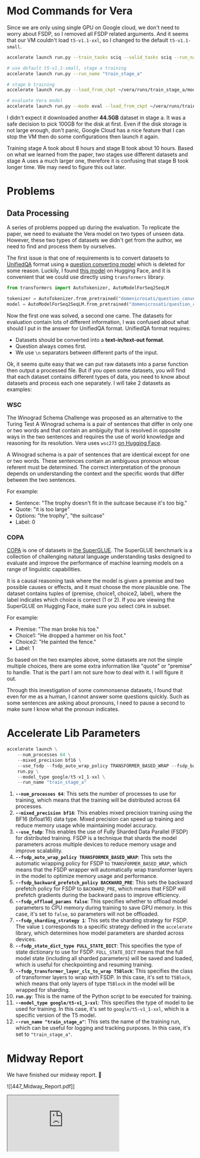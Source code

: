 # Mod Commands for Vera
Since we are only using single GPU on Google cloud, we don't need to worry about FSDP, so I removed all FSDP related arguments. And it seems that our VM couldn't load `t5-v1.1-xxl`, so I changed to the default `t5-v1.1-small`.

```bash
accelerate launch run.py --train_tasks sciq --valid_tasks sciq --run_name "train"

# use default t5-v1.1-small, stage a training
accelerate launch run.py --run_name "train_stage_a"

# stage b training
accelerate launch run.py --load_from_ckpt ~/vera/runs/train_stage_a/model/ckp_48000.pth --run_name "train_stage_b"

# evaluate Vera model
accelerate launch run.py --mode eval --load_from_ckpt ~/vera/runs/train_stage_b/model/ckp_14000.pth --run_name "eval_stage_b"
```

I didn't expect it downloaded another **44.5GB** dataset in stage a. It was a safe decision to pick 100GB for the disk at first. Even if the disk storage is not large enough, don't panic, Google Cloud has a nice feature that I can stop the VM then do some configurations then launch it again.

Training stage A took about 8 hours and stage B took about 10 hours. Based on what we learned from the paper, two stages use different datasets and stage A uses a much larger one, therefore it is confusing that stage B took longer time. We may need to figure this out later.

# Problems
## Data Processing 
A series of problems popped up during the evaluation. To replicate the paper, we need to evaluate the Vera model on two types of unseen data. However, these two types of datasets we didn't get from the author, we need to find and process them by ourselves. 

The first issue is that one of requirements is to convert datasets to [UnifiedQA](https://github.com/allenai/unifiedqa) format using a [question converting model](https://github.com/allenai/unifiedqa) which is deleted for some reason. Luckily, I found [this model](https://huggingface.co/domenicrosati/question_converter-3b) on Hugging Face, and it is convenient that we could use directly using `transformers` library.

```python
from transformers import AutoTokenizer, AutoModelForSeq2SeqLM

tokenizer = AutoTokenizer.from_pretrained("domenicrosati/question_converter-3b")
model = AutoModelForSeq2SeqLM.from_pretrained("domenicrosati/question_converter-3b")
```

Now the first one was solved, a second one came. The datasets for evaluation contain lots of different information, I was confused about what should I put in the answer for UnifiedQA format.
UnifiedQA format requires:
- Datasets should be converted into a **text-in/text-out format**.
- Question always comes first.
- We use `\n` separators between different parts of the input.

Ok, it seems quite easy that we can put raw datasets into a parse function then output a processed file. But if you open some datasets, you will find that each dataset contains different types of data, you need to know about datasets and process each one separately. I will take 2 datasets as examples:

### WSC
The Winograd Schema Challenge was proposed as an alternative to the Turing Test
A Winograd schema is a pair of sentences that differ in only one or two words and that contain an ambiguity that is resolved in opposite ways in the two sentences and requires the use of world knowledge and reasoning for its resolution. Vera uses `wsc273` [on Hugging Face](https://huggingface.co/datasets/winograd_wsc/viewer/wsc273).

A Winograd schema is a pair of sentences that are identical except for one or two words. These sentences contain an ambiguous pronoun whose referent must be determined. The correct interpretation of the pronoun depends on understanding the context and the specific words that differ between the two sentences.

For example:
- Sentence: "The trophy doesn't fit in the suitcase because it's too big."
- Quote: "it is too large"
- Options: "the trophy", "the suitcase"
- Label: 0
### COPA
[COPA](https://huggingface.co/datasets/super_glue/viewer/copa) is one of datasets in [the SuperGLUE](https://huggingface.co/datasets/super_glue). The SuperGLUE benchmark is a collection of challenging natural language understanding tasks designed to evaluate and improve the performance of machine learning models on a range of linguistic capabilities.

It is a causal reasoning task where the model is given a premise and two possible causes or effects, and it must choose the more plausible one. The dataset contains tuples of (premise, choice1, choice2, label), where the label indicates which choice is correct (1 or 2). If you are viewing the SuperGLUE on Hugging Face, make sure you select `COPA` in subset.

For example:
- Premise: "The man broke his toe."
- Choice1: "He dropped a hammer on his foot."
- Choice2: "He painted the fence."
- Label: 1

So based on the two examples above, some datasets are not the simple multiple choices, there are some extra information like "quote" or "premise" to handle. That is the part I am not sure how to deal with it. I will figure it out.

Through this investigation of some commonsense datasets, I found that even for me as a human, I cannot answer some questions quickly. Such as some sentences are asking about pronouns, I need to pause a second to make sure I know what the pronoun indicates. 

# Accelerate Lib Parameters

```python
accelerate launch \
    --num_processes 64 \
    --mixed_precision bf16 \
    --use_fsdp --fsdp_auto_wrap_policy TRANSFORMER_BASED_WRAP --fsdp_backward_prefetch_policy BACKWARD_PRE --fsdp_offload_params false --fsdp_sharding_strategy 1 --fsdp_state_dict_type FULL_STATE_DICT --fsdp_transformer_layer_cls_to_wrap T5Block \
    run.py \
    --model_type google/t5-v1_1-xxl \
    --run_name "train_stage_a"
```

1. **`--num_processes 64`**: This sets the number of processes to use for training, which means that the training will be distributed across 64 processes.
2. **`--mixed_precision bf16`**: This enables mixed precision training using the BF16 (bfloat16) data type. Mixed precision can speed up training and reduce memory usage while maintaining model accuracy.
3. **`--use_fsdp`**: This enables the use of Fully Sharded Data Parallel (FSDP) for distributed training. FSDP is a technique that shards the model parameters across multiple devices to reduce memory usage and improve scalability.
4. **`--fsdp_auto_wrap_policy TRANSFORMER_BASED_WRAP`**: This sets the automatic wrapping policy for FSDP to `TRANSFORMER_BASED_WRAP`, which means that the FSDP wrapper will automatically wrap transformer layers in the model to optimize memory usage and performance.
5. **`--fsdp_backward_prefetch_policy BACKWARD_PRE`**: This sets the backward prefetch policy for FSDP to `BACKWARD_PRE`, which means that FSDP will prefetch gradients during the backward pass to improve efficiency.
6. **`--fsdp_offload_params false`**: This specifies whether to offload model parameters to CPU memory during training to save GPU memory. In this case, it's set to `false`, so parameters will not be offloaded.
7. **`--fsdp_sharding_strategy 1`**: This sets the sharding strategy for FSDP. The value `1` corresponds to a specific strategy defined in the `accelerate` library, which determines how model parameters are sharded across devices.
8. **`--fsdp_state_dict_type FULL_STATE_DICT`**: This specifies the type of state dictionary to use for FSDP. `FULL_STATE_DICT` means that the full model state (including all sharded parameters) will be saved and loaded, which is useful for checkpointing and resuming training.
9. **`--fsdp_transformer_layer_cls_to_wrap T5Block`**: This specifies the class of transformer layers to wrap with FSDP. In this case, it's set to `T5Block`, which means that only layers of type `T5Block` in the model will be wrapped for sharding.
10. **`run.py`**: This is the name of the Python script to be executed for training.
11. **`--model_type google/t5-v1_1-xxl`**: This specifies the type of model to be used for training. In this case, it's set to `google/t5-v1_1-xxl`, which is a specific version of the T5 model.
12. **`--run_name "train_stage_a"`**: This sets the name of the training run, which can be useful for logging and tracking purposes. In this case, it's set to `"train_stage_a"`.

# Midway Report
We have finished our midway report. 🎉

![[447_Midway_Report.pdf]]

<iframe src="https://wandb.ai/nlp-vera/vera/reports/Vera-Extension-Midway--Vmlldzo2ODUxOTAx?accessToken=blb6exf7cj5md8ld0l7m9ul8aeff2eeoxcmnh1c790rys3ka2twfmtmw5x9b91ql"></iframe>
